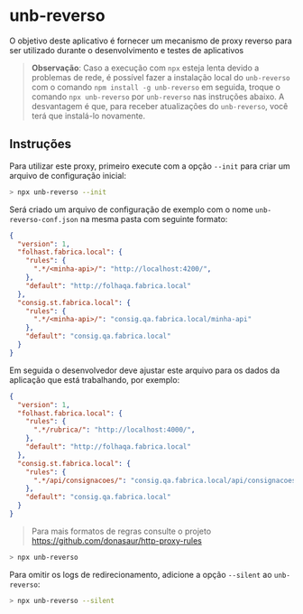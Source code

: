 # unb-reverso

O objetivo deste aplicativo é fornecer um mecanismo de proxy reverso para ser utilizado durante o desenvolvimento e testes de aplicativos

> **Observação**: Caso a execução com `npx` esteja lenta devido a problemas de rede, é possível fazer a instalação local do `unb-reverso` com o comando `npm install -g unb-reverso` em seguida, troque o comando `npx unb-reverso` por `unb-reverso` nas instruções abaixo. A desvantagem é que, para receber atualizações do `unb-reverso`, você terá que instalá-lo novamente.

## Instruções

Para utilizar este proxy, primeiro execute com a opção `--init` para criar um arquivo de configuração inicial:

```bash
> npx unb-reverso --init
```

Será criado um arquivo de configuração de exemplo com o nome `unb-reverso-conf.json` na mesma pasta com seguinte formato:

```json
{
  "version": 1,
  "folhast.fabrica.local": {
    "rules": {
      ".*/<minha-api>/": "http://localhost:4200/",
    },
    "default": "http://folhaqa.fabrica.local"
  },
  "consig.st.fabrica.local": {
    "rules": {
      ".*/<minha-api>/": "consig.qa.fabrica.local/minha-api"
    },
    "default": "consig.qa.fabrica.local"
  }
}
```

Em seguida o desenvolvedor deve ajustar este arquivo para os dados da aplicação que está trabalhando, por exemplo:

```json
{
  "version": 1,
  "folhast.fabrica.local": {
    "rules": {
      ".*/rubrica/": "http://localhost:4000/",
    },
    "default": "http://folhaqa.fabrica.local"
  },
  "consig.st.fabrica.local": {
    "rules": {
      ".*/api/consignacoes/": "consig.qa.fabrica.local/api/consignacoes/"
    },
    "default": "consig.qa.fabrica.local"
  }
}
```

> Para mais formatos de regras consulte o projeto <https://github.com/donasaur/http-proxy-rules>

```bash
> npx unb-reverso
```

Para omitir os logs de redirecionamento, adicione a opção `--silent` ao `unb-reverso`:

```bash
> npx unb-reverso --silent
```